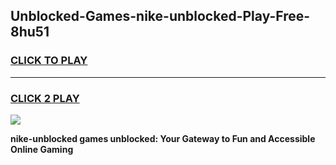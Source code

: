 
## Unblocked-Games-nike-unblocked-Play-Free-8hu51
<h3>
<a href="https://premium76.site?title=nike-unblocked&ref=18A1">CLICK TO PLAY</a></h3>
<hr>

<h3>
<a href="https://premium76.site?title=nike-unblocked&ref=18A1">CLICK 2 PLAY</a>
  
</h3>

<a href="https://premium76.site?title=nike-unblocked&ref=18A1"><img src="https://clearcache.store/games.png"></a>


**nike-unblocked games unblocked: Your Gateway to Fun and Accessible Online Gaming**
